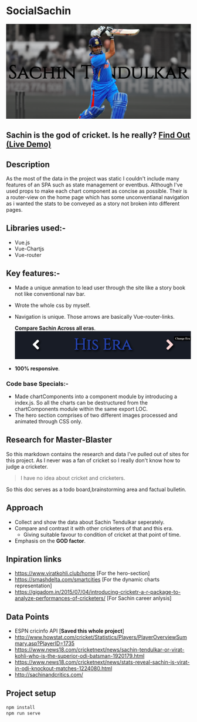 # SocialSachin

<img src="./readme_assets/sachin_home.png"></img>

## **Sachin is the god of cricket. Is he really?** [Find Out (Live Demo)](https://soicalsachin.firebaseapp.com)

## Description

As the most of the data in the project was static I couldn't include many features of an SPA such as state management or eventbus. Although I've used props to make each chart component as concise as possible. Their is a router-view on the home page which has some unconventianal navigation as i wanted the stats to be conveyed as a story not broken into different pages.

## Libraries used:-

- Vue.js
- Vue-Chartjs
- Vue-router

## Key features:-

- Made a unique anmation to lead user through the site like a story book not like conventional nav bar.
- Wrote the whole css by myself.
- Navigation is unique. Those arrows are basically Vue-router-links.

  **Compare Sachin Across all eras**.
  <img src="./readme_assets/navigation.png"></img>

- **100% responsive**.

### Code base Specials:-

- Made chartComponents into a component module by introducing a index.js. So all the charts can be destructured from the chartComponents module within the same export LOC.
- The hero section comprises of two different images processed and animated through CSS only.

## Research for Master-Blaster

So this markdown contains the research and data I've pulled out of sites for this project. As I never was a fan of cricket so I really don't know how to judge a cricketer.

> I have no idea about cricket and cricketers.

So this doc serves as a todo board,brainstorming area and factual bulletin.

## Approach

- Collect and show the data about Sachin Tendulkar seperately.
- Compare and contrast it with other cricketers of that and this era.
  - Giving suitable favour to condition of cricket at that point of time.
- Emphasis on the **GOD factor**.

## Inpiration links

- https://www.viratkohli.club/home [For the hero-section]
- https://smashdelta.com/smartcities [For the dynamic charts representation]
- https://gigadom.in/2015/07/04/introducing-cricketr-a-r-package-to-analyze-performances-of-cricketers/ [For Sachin career anlysis]

## Data Points

- ESPN cricinfo API [__Saved this whole project__]
- http://www.howstat.com/cricket/Statistics/Players/PlayerOverviewSummary.asp?PlayerID=1735
- https://www.news18.com/cricketnext/news/sachin-tendulkar-or-virat-kohli-who-is-the-superior-odi-batsman-1920179.html
- https://www.news18.com/cricketnext/news/stats-reveal-sachin-is-virat-in-odi-knockout-matches-1224080.html
- http://sachinandcritics.com/

## Project setup

```
npm install
npm run serve
```
